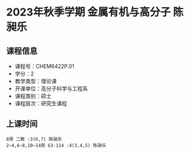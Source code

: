 # 2023年秋季学期 金属有机与高分子 陈昶乐






## 课程信息

- 课程号：CHEM6422P.01
- 学分：2
- 教学类型：理论课
- 开课单位：高分子科学与工程系
- 课程类别：硕士
- 课程层次：研究生课程

## 上课时间

```
8周 二教 :3(6,7) 陈昶乐
2~4,6~8,10~14周 G3-114 :4(3,4,5) 陈昶乐
```

